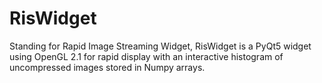 RisWidget
=========

Standing for Rapid Image Streaming Widget, RisWidget is a PyQt5 widget using OpenGL 2.1 for rapid display with an interactive histogram of uncompressed images stored in Numpy arrays.
